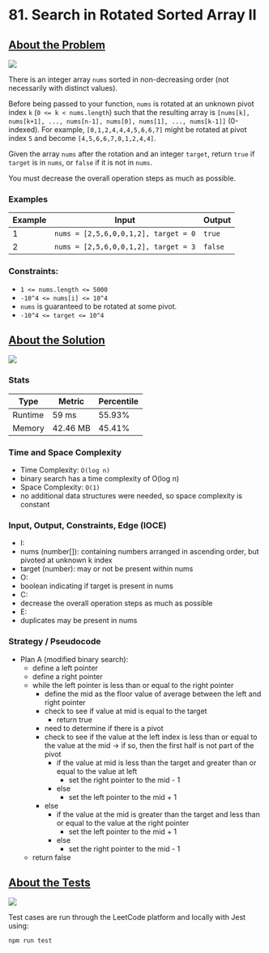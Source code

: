# 81. Search in Rotated Sorted Array II

## <a href='https://leetcode.com/problems/search-in-rotated-sorted-array-ii/'>About the Problem</a>

<img src='https://img.shields.io/badge/LeetCode-FFA116.svg?style=for-the-badge&logo=LeetCode&logoColor=white' />

There is an integer array `nums` sorted in non-decreasing order (not necessarily with distinct values).

Before being passed to your function, `nums` is rotated at an unknown pivot index `k` (`0 <= k < nums.length`) such that the resulting array is `[nums[k], nums[k+1], ..., nums[n-1], nums[0], nums[1], ..., nums[k-1]]` (0-indexed). For example, `[0,1,2,4,4,4,5,6,6,7]` might be rotated at pivot index `5` and become `[4,5,6,6,7,0,1,2,4,4]`.

Given the array `nums` after the rotation and an integer `target`, return `true` if `target` is in `nums`, or `false` if it is not in `nums`.

You must decrease the overall operation steps as much as possible.

### Examples

| Example| Input | Output |
| --- | --- | --- |
| 1 | `nums = [2,5,6,0,0,1,2], target = 0` | `true` |
| 2 | `nums = [2,5,6,0,0,1,2], target = 3` | `false` |

### Constraints:

- `1 <= nums.length <= 5000`
- `-10^4 <= nums[i] <= 10^4`
- `nums` is guaranteed to be rotated at some pivot.
- `-10^4 <= target <= 10^4`

## <a href='./search.js'>About the Solution</a>

<img src='https://img.shields.io/badge/JavaScript-F7DF1E.svg?style=for-the-badge&logo=JavaScript&logoColor=black' />

### Stats
| Type | Metric | Percentile |
| --- | --- | --- |
| Runtime | 59 ms | 55.93% |
| Memory | 42.46 MB | 45.41% |

<!-- Change Time and Space Complexity -->
### Time and Space Complexity
 - Time Complexity: `O(log n)`
  - binary search has a time complexity of O(log n)
 - Space Complexity: `O(1)`
  - no additional data structures were needed, so space complexity is constant

### Input, Output, Constraints, Edge (IOCE)

 - I:
  - nums (number[]): containing numbers arranged in ascending order, but pivoted at unknown k index
  - target (number): may or not be present within nums
 - O:
  - boolean indicating if target is present in nums
 - C:
  - decrease the overall operation steps as much as possible
 - E:
  - duplicates may be present in nums

### Strategy / Pseudocode
- Plan A (modified binary search):
  - define a left pointer
  - define a right pointer
  - while the left pointer is less than or equal to the right pointer
    - define the mid as the floor value of average between the left and right pointer
    - check to see if value at mid is equal to the target
      - return true
    - need to determine if there is a pivot
    - check to see if the value at the left index is less than or equal to the value at the mid -> if so, then the first half is not part of the pivot
      - if the value at mid is less than the target and greater than or equal to the value at left
        - set the right pointer to the mid - 1
      - else
        - set the left pointer to the mid + 1
    - else
      - if the value at the mid is greater than the target and less than or equal to the value at the right pointer
        - set the left pointer to the mid + 1
      - else
        - set the right pointer to the mid - 1
  - return false

## <a href='./search.test.js'>About the Tests</a>

<img src='https://img.shields.io/badge/Jest-C21325.svg?style=for-the-badge&logo=Jest&logoColor=white' />

Test cases are run through the LeetCode platform and locally with Jest using:
```
npm run test
```